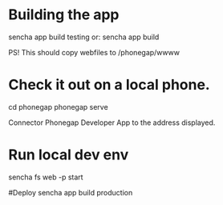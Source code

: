 # Building the app
sencha app build testing
or:
sencha app build

PS! This should copy webfiles to /phonegap/wwww

# Check it out on a local phone.
cd phonegap
phonegap serve

Connector Phonegap Developer App to the address displayed.

# Run local dev env
sencha fs web -p <PORT> start


#Deploy
sencha app build production

